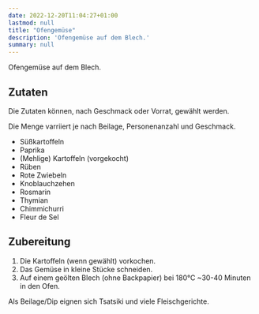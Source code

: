 ```yaml
---
date: 2022-12-20T11:04:27+01:00
lastmod: null
title: "Ofengemüse"
description: 'Ofengemüse auf dem Blech.'
summary: null
---
```


Ofengemüse auf dem Blech.

## Zutaten

Die Zutaten können, nach Geschmack oder Vorrat, gewählt werden.

Die Menge varriiert je nach Beilage, Personenanzahl und Geschmack.

- Süßkartoffeln
- Paprika
- (Mehlige) Kartoffeln (vorgekocht)
- Rüben
- Rote Zwiebeln
- Knoblauchzehen
- Rosmarin
- Thymian
- Chimmichurri
- Fleur de Sel

## Zubereitung

1. Die Kartoffeln (wenn gewählt) vorkochen.
2. Das Gemüse in kleine Stücke schneiden.
3. Auf einem geölten Blech (ohne Backpapier) bei 180°C ~30-40 Minuten in den Ofen.

Als Beilage/Dip eignen sich Tsatsiki und viele Fleischgerichte.
